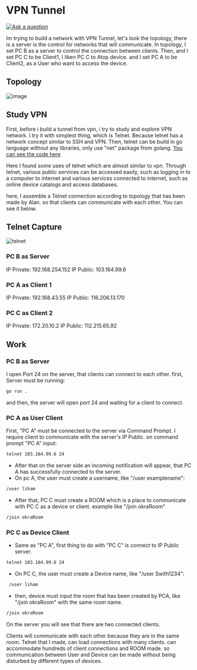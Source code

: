 # VPN Tunnel

[![Ask a question](https://img.shields.io/badge/%3f-Ask%20a%20Question-ff69b4.svg)](https://github.com/ilhamabdlh)

Im trying to build a network with VPN Tunnel, let's look the topology, there is a server is the control for networks that will communicate. In topology, I set PC B as a server to control the connection between clients. Then, and I set PC C to be Client1, I liken PC C to Atop device. and I set PC A to be Client2, as a User who want to access the device.

## Topology
![image](https://user-images.githubusercontent.com/72017753/157813568-a9213801-44b9-464f-88b8-e4b6cf4f6982.png)

## Study VPN
First, before i build a tunnel from vpn, i try to study and explore VPN network. I try it with simplest thing, which is Telnet. Because telnet has a network concept similar to SSH and VPN. Then, telnet can be build in go language without any libraries, only use "net" package from golang. [You can see the code here](https://github.com/ilhamabdlh/deviceConnection/blob/master/server.go)

Here I found some uses of telnet which are almost similar to vpn. Through telnet, various public services can be accessed easily, such as logging in to a computer to internet and various services connected to internet, such as online device catalogs and access databases.

here, I assemble a Telnet connection according to topology that has been made by Alan. so that clients can communicate with each other. You can see it below.

## Telnet Capture

![telnet](https://user-images.githubusercontent.com/72017753/157822629-4b3f4841-3157-4871-9895-73edb76ef86f.png)


### PC B as Server
IP Private: 192.168.254.152
IP Public: 103.164.99.6

### PC A as Client 1
IP Private: 192.168.43.55
IP Public: 116.206.13.170

### PC C as Client 2
IP Private: 172.20.10.2
IP Public: 112.215.65.92

## Work

### PC B as Server
I open Port 24 on the server, that clients can connect to each other.
first, Server must be running:
```bash
go run .
```
and then, the server will open port 24 and waiting for a client to connect.

### PC A as User Client

First, "PC A" must be connected to the server via Command Prompt. I require client to communicate with the server's IP Public.
on command prompt "PC A" input:  
```bash
telnet 103.164.99.6 24
```
- After that on the server side an incoming notification will appear, that PC A has successfully connected to the server.
- On pc A, the user must create a username, like "/user examplename":
```bash
/user liham
```
- After that, PC C must create a ROOM which is a place to communicate with PC C as a device or client. example like "/join okraRoom"
```bash
/join okraRoom
```

### PC C as Device Client

- Same as "PC A", first thing to do with "PC C" is connect to IP Public server.
```bash
telnet 103.164.99.6 24
```
- On PC C, the user must create a Device name, like "/user Swith1234":
```bash
 /user liham
```
- then, device must input the room that has been created by PCA, like "/join okraRoom" with the same room name.
```bash
/join okraRoom
```
On the server you will see that there are two connected clients.

Clients will communicate with each other because they are in the same room.
Telnet that I made, can load connections with many clients. can accommodate hundreds of client connections and ROOM made. so communication between User and Device can be made without being disturbed by different types of devices.
